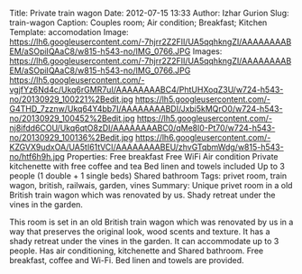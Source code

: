 Title: Private train wagon
Date: 2012-07-15 13:33
Author: Izhar Gurion
Slug: train-wagon
Caption: Couples room; Air condition; Breakfast; Kitchen
Template: accomodation
Image: https://lh6.googleusercontent.com/-7hjrr2Z2FII/UA5qqhkngZI/AAAAAAAABEM/aSOpiIQAaC8/w815-h543-no/IMG_0766.JPG
Images: https://lh6.googleusercontent.com/-7hjrr2Z2FII/UA5qqhkngZI/AAAAAAAABEM/aSOpiIQAaC8/w815-h543-no/IMG_0766.JPG
        https://lh5.googleusercontent.com/-vgjfYz6Nd4c/Ukq6rGMR7uI/AAAAAAAABC4/PhtUHXoqZ3U/w724-h543-no/20130929_100221%2Bedit.jpg
        https://lh5.googleusercontent.com/-G4THD_7zznw/Ukq64Y4bb7I/AAAAAAAABDI/Jxbi5kMQrO0/w724-h543-no/20130929_100452%2Bedit.jpg
        https://lh5.googleusercontent.com/-nj8ifdd6COU/Ukq6qtO8zDI/AAAAAAAABC0/qMe8l0-Pt70/w724-h543-no/20130929_100136%2Bedit.jpg
        https://lh6.googleusercontent.com/-KZGVX9udxOA/UA5tI61tVCI/AAAAAAAABEU/zhvGTqbmWdg/w815-h543-no/htf6h9h.jpg
Properties: Free breakfast
            Free WiFi
            Air condition
            Private kitchenette with free coffee and tea
            Bed linen and towels included
            Up to 3 people (1 double + 1 single beds)
            Shared bathroom
Tags: privet room, train wagon, british, railwais, garden, vines
Summary: Unique privet room in a old British train wagon which was renovated by us. Shady retreat under the vines in the garden.

This room is set in an old British train wagon which was renovated by us in a way that preserves the original look, wood scents and texture.
It has a shady retreat under the vines in the garden.
It can accommodate up to 3 people. Has air conditioning, kitchenette and Shared bathroom.
Free breakfast, coffee and Wi-Fi. Bed linen and towels are provided.
